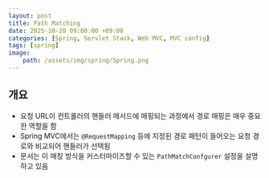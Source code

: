 ```yaml
---
layout: post
title: Path Matching
date: 2025-10-20 09:00:00 +09:00
categories: [Spring, Servlet Stack, Web MVC, MVC config]
tags: [spring]
image:
    path: /assets/img/spring/Spring.png
---
```


## 개요

- 요청 URL이 컨트롤러의 핸들러 메서드에 매핑되는 과정에서 경로 매핑은 매우 중요한 역할을 함
- Spring MVC에서는 `@RequestMapping` 등에 지정된 경로 패턴이 들어오는 요청 경로와 비교되어 핸들러가 선택됨
- 문서는 이 매칭 방식을 커스터마이즈할 수 있는 `PathMatchConfgurer` 설정을 설명하고 있음

